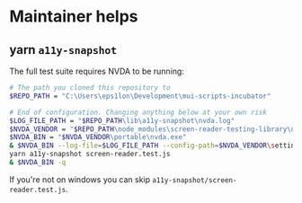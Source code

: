 # Maintainer helps

## yarn `a11y-snapshot`

The full test suite requires NVDA to be running:
```bash
# The path you cloned this repository to
$REPO_PATH = "C:\Users\eps1lon\Development\mui-scripts-incubator"

# End of configuration. Changing anything below at your own risk
$LOG_FILE_PATH = "$REPO_PATH\lib\a11y-snapshot\nvda.log"
$NVDA_VENDOR = "$REPO_PATH\node_modules\screen-reader-testing-library\nvda-2020.2"
$NVDA_BIN = "$NVDA_VENDOR\portable\nvda.exe"
& $NVDA_BIN --log-file=$LOG_FILE_PATH --config-path=$NVDA_VENDOR\settings
yarn a11y-snapshot screen-reader.test.js
& $NVDA_BIN -q
```

If you're not on windows you can skip `a11y-snapshot/screen-reader.test.js`.
